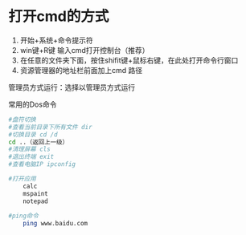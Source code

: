 # 打开cmd的方式

1. 开始+系统+命令提示符
2. win键+R键 输入cmd打开控制台（推荐）
3. 在任意的文件夹下面，按住shifit键+鼠标右键，在此处打开命令行窗口
4. 资源管理器的地址栏前面加上cmd 路径

管理员方式运行：选择以管理员方式运行





常用的Dos命令

```bash
#盘符切换
#查看当前目录下所有文件 dir
#切换目录 cd /d
cd ..（返回上一级）
#清理屏幕 cls
#退出终端 exit
#查看电脑IP ipconfig

#打开应用
	calc
	mspaint
	notepad
	
#ping命令
	ping www.baidu.com
	
```





